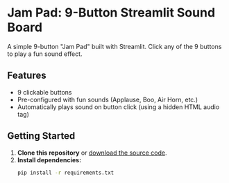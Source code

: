 # Jam Pad: 9-Button Streamlit Sound Board

A simple 9-button "Jam Pad" built with Streamlit. Click any of the 9 buttons to play a fun sound effect.

## Features

- 9 clickable buttons
- Pre-configured with fun sounds (Applause, Boo, Air Horn, etc.)
- Automatically plays sound on button click (using a hidden HTML audio tag)

## Getting Started

1. **Clone this repository** or [download the source code](https://github.com/yourusername/yourrepo).
2. **Install dependencies:**
   ```bash
   pip install -r requirements.txt
